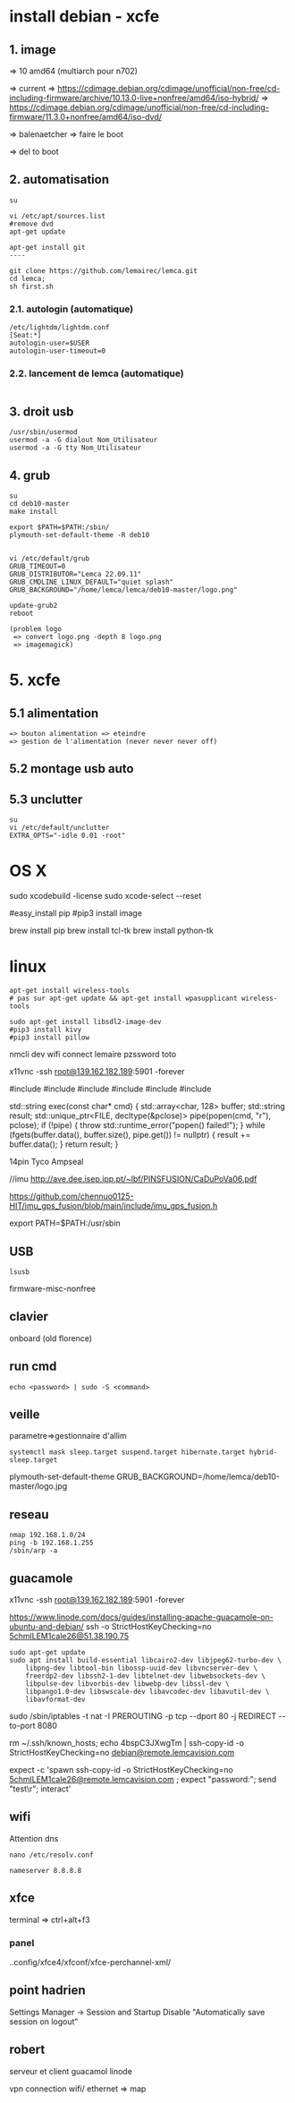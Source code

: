 # install debian - xcfe

## 1. image

=> 10 amd64 (multiarch pour n702)

=> current => https://cdimage.debian.org/cdimage/unofficial/non-free/cd-including-firmware/archive/10.13.0-live+nonfree/amd64/iso-hybrid/
=> https://cdimage.debian.org/cdimage/unofficial/non-free/cd-including-firmware/11.3.0+nonfree/amd64/iso-dvd/

=> balenaetcher => faire le boot

=> del to boot

## 2. automatisation

`````
su

vi /etc/apt/sources.list
#remove dvd
apt-get update

apt-get install git
----

git clone https://github.com/lemairec/lemca.git
cd lemca;
sh first.sh
`````

### 2.1. autologin (automatique)

`````
/etc/lightdm/lightdm.conf
[Seat:*]
autologin-user=$USER
autologin-user-timeout=0
`````

### 2.2. lancement de lemca (automatique)

`````
`````

## 3. droit usb

`````
/usr/sbin/usermod
usermod -a -G dialout Nom_Utilisateur
usermod -a -G tty Nom_Utilisateur
`````


## 4. grub


`````
su  
cd deb10-master
make install

export $PATH=$PATH:/sbin/
plymouth-set-default-theme -R deb10


vi /etc/default/grub
GRUB_TIMEOUT=0
GRUB_DISTRIBUTOR="Lemca 22.09.11"
GRUB_CMDLINE_LINUX_DEFAULT="quiet splash"
GRUB_BACKGROUND="/home/lemca/lemca/deb10-master/logo.png"

update-grub2
reboot

(problem logo
 => convert logo.png -depth 8 logo.png
 => imagemagick)
`````

# 5. xcfe

## 5.1 alimentation

`````
=> bouton alimentation => eteindre
=> gestion de l'alimentation (never never never off)
`````

## 5.2 montage usb auto


## 5.3 unclutter

`````
su
vi /etc/default/unclutter
EXTRA_OPTS="-idle 0.01 -root"
`````

# OS X

sudo xcodebuild -license
sudo xcode-select --reset

#easy_install pip
#pip3 install image

brew install pip
brew install tcl-tk
brew install python-tk

# linux


`````
apt-get install wireless-tools
# pas sur apt-get update && apt-get install wpasupplicant wireless-tools 

sudo apt-get install libsdl2-image-dev
#pip3 install kivy
#pip3 install pillow
`````

nmcli dev wifi
               connect lemaire pzssword toto

x11vnc -ssh root@139.162.182.189:5901 -forever


#include <cstdio>
#include <iostream>
#include <memory>
#include <stdexcept>
#include <string>
#include <array>

std::string exec(const char* cmd) {
    std::array<char, 128> buffer;
    std::string result;
    std::unique_ptr<FILE, decltype(&pclose)> pipe(popen(cmd, "r"), pclose);
    if (!pipe) {
        throw std::runtime_error("popen() failed!");
    }
    while (fgets(buffer.data(), buffer.size(), pipe.get()) != nullptr) {
        result += buffer.data();
    }
    return result;
}

14pin Tyco Ampseal


//imu
http://ave.dee.isep.ipp.pt/~lbf/PINSFUSION/CaDuPoVa06.pdf

https://github.com/chennuo0125-HIT/imu_gps_fusion/blob/main/include/imu_gps_fusion.h

export PATH=$PATH:/usr/sbin

## USB
`````
lsusb
`````

firmware-misc-nonfree


## clavier

onboard
(old florence)

## run cmd

``````
echo <password> | sudo -S <command>
``````

## veille

parametre=>gestionnaire d'allim

`````
systemctl mask sleep.target suspend.target hibernate.target hybrid-sleep.target
`````

plymouth-set-default-theme
GRUB_BACKGROUND=/home/lemca/deb10-master/logo.jpg


## reseau

``````
nmap 192.168.1.0/24
ping -b 192.168.1.255
/sbin/arp -a
``````

## guacamole

x11vnc -ssh root@139.162.182.189:5901 -forever

https://www.linode.com/docs/guides/installing-apache-guacamole-on-ubuntu-and-debian/
ssh -o StrictHostKeyChecking=no 5chmlLEM1cale26@51.38.190.75

``````
sudo apt-get update
sudo apt install build-essential libcairo2-dev libjpeg62-turbo-dev \
    libpng-dev libtool-bin libossp-uuid-dev libvncserver-dev \
    freerdp2-dev libssh2-1-dev libtelnet-dev libwebsockets-dev \
    libpulse-dev libvorbis-dev libwebp-dev libssl-dev \
    libpango1.0-dev libswscale-dev libavcodec-dev libavutil-dev \
    libavformat-dev
``````


sudo /sbin/iptables -t nat -I PREROUTING -p tcp --dport 80 -j REDIRECT --to-port 8080

rm ~/.ssh/known_hosts; echo 4bspC3JXwgTm | ssh-copy-id  -o StrictHostKeyChecking=no debian@remote.lemcavision.com

expect -c 'spawn ssh-copy-id -o StrictHostKeyChecking=no 5chmlLEM1cale26@remote.lemcavision.com ; expect "password:"; send "test\r"; interact'



## wifi

Attention dns

`````
nano /etc/resolv.conf

nameserver 8.8.8.8
`````

## xfce

terminal => ctrl+alt+f3

### panel

..config/xfce4/xfconf/xfce-perchannel-xml/

## point hadrien

Settings Manager -> Session and Startup
Disable "Automatically save session on logout"

## robert

serveur et client guacamol
linode

vpn
connection wifi/ ethernet => map
